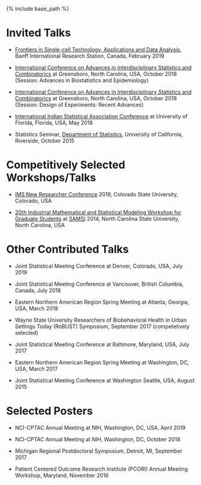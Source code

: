 ﻿---
layout: archive
title: ""
permalink: /talks/
author_profile: true

---

{% include base_path %}


Invited Talks
======
* [Frontiers in Single-cell Technology, Applications and Data Analysis](https://www.birs.ca/events/2019/5-day-workshops/19w5032), Banff International Research Station, Canada, February 2019

* [International Conference on Advances in Interdisciplinary Statistics and Combinatorics](https://mathstats.uncg.edu/aisc/2018-conference/home/) at Greensboro, North Carolina, USA, October 2018 (Session: Advances in Biostatistics and Epidemiology)

* [International Conference on Advances in Interdisciplinary Statistics and Combinatorics](https://mathstats.uncg.edu/aisc/2018-conference/home/) at Greensboro, North Carolina, USA, October 2018 (Session: Design of Experiments: Recent Advances)

* [International Indian Statistical Association Conference](http://iisa2018.biostat.ufl.edu/) at University of Florida, Florida, USA, May 2018

* Statistics Seminar, [Department of Statistics](https://statistics.ucr.edu/), University of California, Riverside,  October 2015

Competitively Selected Workshops/Talks
======
* [IMS New Researcher Conference](http://groups.imstat.org/newresearchers/conferences/nrc.html) 2019, Colorado State University, Colorado, USA

* [20th Industrial Mathematical and Statistical Modeling Workshop for Graduate Students](https://samsiatrtp.wordpress.com/2014/07/) at [SAMSI](https://www.samsi.info/) 2014, North Carolina State University, North Carolina, USA



Other Contributed Talks
======
* Joint Statistical Meeting Conference at Denver, Colorado, USA, July 2019

* Joint Statistical Meeting Conference at Vancouver, British Columbia, Canada, July 2018

* Eastern Northern American Region Spring Meeting at Atlanta, Georgia, USA,  March 2018

* Wayne State University Researchers of Biobehavioral Health in Urban Settings Today (RoBUST) Symposium, September 2017 (competetively selected)

* Joint Statistical Meeting Conference at Baltimore, Maryland, USA,  July 2017

* Eastern Northern American Region Spring Meeting at Washington, DC, USA,  March 2017

* Joint Statistical Meeting Conference at Washington Seattle, USA,  August 2015


Selected Posters
======
* NCI-CPTAC Annual Meeting at NIH, Washington, DC, USA, April 2019 

* NCI-CPTAC Annual Meeting at NIH, Washington, DC, October 2018 

* Michigan Regional Postdoctoral Symposium, Detroit, MI, September 2017

* Patient Centered Outcome Research Institute (PCORI) Annual Meeting Workshop, Maryland,  November 2016

